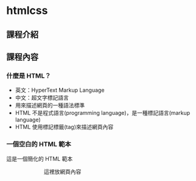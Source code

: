 # htmlcss

## 課程介紹

## 課程內容

### 什麼是 HTML？
* 英文：HyperText Markup Language
* 中文：超文字標記語言
* 用來描述網頁的一種語法標準
* HTML 不是程式語言(programming language)，是一種標記語言(markup language)
* HTML 使用標記標籤(tag)來描述網頁內容

### 一個空白的 HTML 範本

這是一個簡化的 HTML 範本

    <html>
    <head>
      <title>這是網頁標題只能放文字</title>  
    </head>
    <body>
      這裡放網頁內容
    </body>
    </html>
